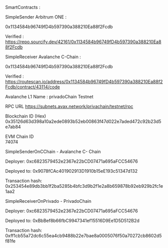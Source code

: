 SmartContracts : 

SimpleSender Arbitrum ONE :

0x1134584b96749fD4b597390a388210Ea88f2Fcdb

Verified : https://repo.sourcify.dev/42161/0x1134584b96749fD4b597390a388210Ea88f2Fcdb

SimpleReceiver Avalanche C-Chain : 

0x1134584b96749fD4b597390a388210Ea88f2Fcdb

Verified : https://routescan.io/address/0x1134584b96749fD4b597390a388210Ea88f2Fcdb/contract/43114/code




Avalanche L1 Name	: privadoChain Testnet

RPC URL	
https://subnets.avax.network/privachain/testnet/rpc

Blockchain ID (Hex)	
0x35126d63d398a10a2ede0893b52eb00863f47d022e7aded472c92b23d5e7ab84

EVM Chain ID	
74074





SimpleSenderOnCChain - Avalanche C- Chain

Deployer: 0xc6823579452e2367e22bCD07471a695aFCC54676

Deployed to: 0x9078fCAc401902913D1910b15eE193c51347d132

Transaction hash: 0x253454e89db3bb1f2ba5285b4bfc3d9b2f1e2a8b659878b92eb929b2fc1e1aa2

SimpleReceiverOnPrivado - PrivadoChain


Deployer: 0xc6823579452e2367e22bCD07471a695aFCC54676

Deployed to: 0xBbBef8b66fbC9947341ef15516D9Ee1D5D512B2d

Transaction hash: 0xff1cb55a72dc6c55ea4cb9488b22e7bae8a0005076f50a70272cb8602d5f81fe
